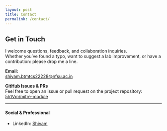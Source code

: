 ```yaml
---
layout: post
title: Contact
permalink: /contact/
---
```

## Get in Touch

I welcome questions, feedback, and collaboration inquiries.  
Whether you’ve found a typo, want to suggest a lab improvement, or have a contribution:
please drop me a line.

**Email:**  
shivam.btmtcs22228@nfsu.ac.in

**GitHub Issues & PRs**  
Feel free to open an issue or pull request on the project repository:  
[5h1Vm/mitre-module](https://github.com/5h1Vm/mitre-module)

---

#### Social & Professional

- LinkedIn: [Shivam](https://www.linkedin.com/in/5h1Vm)
